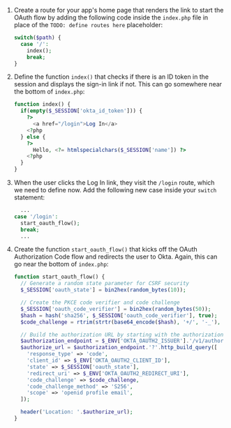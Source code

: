 1. Create a route for your app's home page that renders the link to start the OAuth flow by adding the following code inside the `index.php` file in place of the `TODO: define routes here` placeholder:

   ```php
   switch($path) {
     case '/':
       index();
       break;
   }
   ```

2. Define the function `index()` that checks if there is an ID token in the session and displays the sign-in link if not. This can go somewhere near the bottom of `index.php`:

   ```php
   function index() {
     if(empty($_SESSION['okta_id_token'])) {
       ?>
         <a href="/login">Log In</a>
       <?php
     } else {
       ?>
         Hello, <?= htmlspecialchars($_SESSION['name']) ?>
       <?php
     }
   }
   ```

3. When the user clicks the Log In link, they visit the `/login` route, which we need to define now. Add the following new case inside your `switch` statement:

   ```php
     ...
   case '/login':
     start_oauth_flow();
     break;
     ...
   ```

4. Create the function `start_oauth_flow()` that kicks off the OAuth Authorization Code flow and redirects the user to Okta. Again, this can go near the bottom of `index.php`:

   ```php
   function start_oauth_flow() {
     // Generate a random state parameter for CSRF security
     $_SESSION['oauth_state'] = bin2hex(random_bytes(10));

     // Create the PKCE code verifier and code challenge
     $_SESSION['oauth_code_verifier'] = bin2hex(random_bytes(50));
     $hash = hash('sha256', $_SESSION['oauth_code_verifier'], true);
     $code_challenge = rtrim(strtr(base64_encode($hash), '+/', '-_'), '=');

     // Build the authorization URL by starting with the authorization endpoint
     $authorization_endpoint = $_ENV['OKTA_OAUTH2_ISSUER'].'/v1/authorize';
     $authorize_url = $authorization_endpoint.'?'.http_build_query([
       'response_type' => 'code',
       'client_id' => $_ENV['OKTA_OAUTH2_CLIENT_ID'],
       'state' => $_SESSION['oauth_state'],
       'redirect_uri' => $_ENV['OKTA_OAUTH2_REDIRECT_URI'],
       'code_challenge' => $code_challenge,
       'code_challenge_method' => 'S256',
       'scope' => 'openid profile email',
     ]);

     header('Location: '.$authorize_url);
   }
   ```